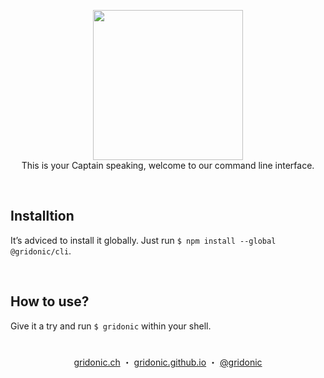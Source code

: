 <p align="center">
  <img width="240" src="https://gridonic.github.io/assets/images/logos/gridonic.svg"><br>
  This is your Captain speaking, welcome to our command line interface.
</p>

<br>

## Installtion

It’s adviced to install it globally. Just run `$ npm install --global @gridonic/cli`.

<br>

## How to use?

Give it a try and run `$ gridonic` within your shell.

#  
<p align="center">
  <a href="https://gridonic.ch">gridonic.ch</a> ・
  <a href="https://gridonic.github.io">gridonic.github.io</a> ・
  <a href="https://twitter.com/gridonic">@gridonic</a>
</p>

